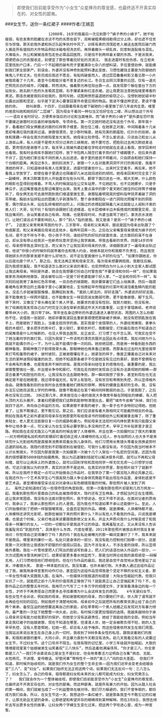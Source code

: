 > 即使我们目前能享受作为“小女生”众星捧月的尊宠感，也最终逃不开真实存在的、对女性的鄙夷。

###女生节，送你一条红裙子
####作者/王嫣芸

						12008年，16岁的我最后一次见到那个“婊子养的小婊子”。她干枯瘦弱，有些发青的脸藏在浓淡不均的劣质妆容下，双眸被粗黑眼线勒得过分上扬，却也遮不住贫穷与惊惶。那天前我外婆和拆迁队起争执时中风了，训练有素的流氓趁老人被送去医院后破门而入搬走所有值钱的大件物品例如冰箱电视洗衣机，再拎着榔头一顿乱挥，刻意制造裂痕与混乱。大难临头，外公和舅舅连夜包走些必需品回医院，只是找不到两样最关键的东西。于是派我来，顺便把自己的衣服收走，别便宜了那些等着捡好处的流浪汉。 我走进屋时有些伤感，在立柜夹层里找到户口本，门后一个不起眼的破布兜子里塞满杂七杂八的塑料袋，手往里使劲伸，就能摸到我们家全部家产。别误会，外婆并没有神奇到能预料遭此变故，习惯性藏钱主要是为防御她的赌鬼儿子和丈夫。任务完成后我还不愿走，有船鸣破窗而入，透过层层叠叠树影又看见那一小片被我观看了十几年、直至今日都能分毫不差复述的长江。冬日生出阴沉滞重的云团，仅有一道光芒照亮灰白的城市，闪耀着，转而消失。循着那光再往阳台靠一点，就发现那个躲在窗台下方的站街女。她五颜六色的头发极其显眼，右手攥紧条粉红连衣裙，这让我更加注意她指缝里难看的黑泥。那连衣裙是我妈买给我的，我呵斥她，试图用愤怒逼退她的偷窃之心，没想到她犹疑半秒后露出凶狠和坚定，似乎是下定决心要拿回某件命里应得的物品。我读不懂这种坚定，更读不懂她的命。   她叫谢蓉，十四岁，已经跟着母亲在楼下破陋的小巷里做了好几年皮肉生意。楼里的居民叫她和她妈妈“二层婊”，因为母女干着同一种勾当又恰好住在二楼，所以想出这个外号——一语双关省时好记，方便茶余饭后的讨论和当面唾弃。而“婊子养的小婊子”是外婆在恐吓我不要接近谢蓉时对后者的单独侮辱、专项命名。第一次见她时她还没有这些个外号，那年我十岁，看着她们母女俩搬进对面的红砖筒子楼里，我也住二楼，在她家正对面，中间隔着条十几米宽却堆满垃圾的废弃过道。谢蓉很漂亮，至少那时候是，她有完美的鹅蛋脸，红扑扑的双颊，身体和莲藕一样会在南方的艳阳里发光发亮。她母亲比较奇怪。不怎么爱说话，只说自己和女儿从上游巫山来，有人问是不是修大坝分过来的三峡移民，她不置可否，把脸别过去用沉默结束话题。更奇怪的是谢蓉不上学。每天早上我被外婆赶着往学校走时她就在走道上看我，放学回来时也看我。我有时会挥挥手跟她打招呼，放下书包两人隔空打着手势约好下楼踢毽子，但后来外婆不许了，因为她们家总有不同的男人出出进进，巷子里的居民不明着问，只自顾自和她们保持一个白眼的距离。再没过多久，谢妈妈消失了。谢蓉一个人在对面黑洞洞不开灯的房间里，我看不清她的样子，只知道继续有男人往房里走，进屋时提着些什么，出来时又空着手。再后来，她不看我上学放学了，即使在巷子里遇见也隔着好几米远就拐进别的胡同。她母亲回来时完全变了另一副模样，原本沉默寡言的人开始喜欢在街头叫骂，颧骨下面凹进去一块，眼大无神，什么颜色的眼影也显得别扭难看。不骂人的时候就站在公交车站旁，不见她赶车，也不见她挪步，只是手捧瓜子，这边嘴里嗑进去那边嘴里吐出来。我考上重点高中的那个夏天她们居住的红砖筒子楼被拆了，母女俩无处可去居然跑到我们楼道里做生意，谢蓉贴着明晃晃的塑料指甲抚弄着破了洞的吊带裙，胸前水钻拼贴出的图案几乎剥落殆尽，整个身体都陷在一进门洞阳光照耀不到的阴影里，偶尔探出头来，站在乱砖堆砌的台阶上，问路过的衣襟起腻隔着几米远就能让人闻到汗臭的男人们：大哥，玩不玩？有钱的会跟她们走进楼道，在半层楼梯半边木板搭成的窝棚里交易，没钱且嘴闲的，会讪笑着说自己有病，阳痿。也是那段时间，外婆当面骂了她们，拿洗衣水泼她们，让她们滚远点不要影响别人。那个“别人”指的是我。我又是谁？是另一个“婊子养的小婊子”。 2这是父亲常用来骂我的句子。三岁那年，母亲和父亲离异，据说是因为母亲出轨跟了个地痞厮混，和父亲离婚后母亲远走他乡，每两年回来一次。之后在父亲嘴里母亲便成为婊子的代名词，是不洁不祥与不幸。但小孩子不同，谁给好吃的好玩的就喜欢谁，这方面妈妈虽不在身边，却从没有停止给我买一些新奇玩意并坚持让我学画画，带我去看新的世界。同是14岁的年纪，母亲想带我去深圳生活，而父亲为了让我加深对母亲的仇恨，详细跟我讲了一遍母亲出轨过程，他说“你很小的时候你妈就带着你去和情人约会，她根本就对你和我都不负责任，而且我觉得她姘头开的那家发廊不是什么好地方，说不定在里面做什么不好的勾当”、“如果你跟她走，你以后就也是个坏人”。那之后，我无法再正常和母亲交流，每次母亲想要拥抱我，我都往后躲。因为我感觉羞耻，我不知道该怎么面对父亲说的事实。也突然明白为什么从小到大全家人都试图让我远离母亲。特别是外婆，她总在我想要打扮自己时警告我“不要变得和你妈一样”，但如果我做家务洗碗刷地做饭，就会被夸以后一定是个好老婆能嫁个好人家，“一定会和你妈不一样”。有次妈妈给我寄了条粉红色吊带裙、一双白色的坡跟鞋，我非要穿着它们去上绘画课，然后一路提着裙角在家旁边的土路巷子里小心翼翼地走，生怕撩起早市残留的烂菜叶和浸泡着鱼鳞内脏的脏水。没走几步就被狠狠推搡，胳膊掐到发青。“莫妖儿邪法的，好好走路”。外婆说的好好走路，是不能像男生一样跨开腿走，也不能像女生一样窈窕淑女脆弱可欺，更不能像谢蓉，脚下生风，停下来时，又像没了骨头瘫在某个男人怀里。她要求的是没有性别，我努力做到，但没有用， 到了绘画班我发现自己出门时完全沉浸在穿新衣服这件天大的喜事里，以至于拿错画纸，老师说要带4K大小的，我只带了8K。常年坐在身边旁听的外婆迅速进入暴怒状态，周围的人怎么劝都劝不住，说借我一张就好，她却非要我滚回去重新拿顺便把那破裙子换掉，她没有把钥匙放在我手上，而是砸到了我脸上。当着全班同学的面。其实我是个皮很厚的人，外婆经常揍我，拿拳头粗的木棍打，拿长把手的雨伞打，拿火钳打，拿晾衣杆打，我都接受，打到最后我也不知道自己的尾椎骨是什么时候断的，也没人带我去医院，反正皮实，打习惯了也不怎么哭。可我实在受不了她当着同学的面打我，只因为我穿了一件该死的漂亮衣服并且因此有点得意。我反问她为什么我就不能偶尔开心一下，为什么就不能偶尔像一次妈妈。她拒绝回答，而是用一种看到脏东西的眼神看我，那眼神像刀子割得我骨头痛，那眼神她也用来看过谢蓉。而那条在过去时光里给我带来打骂和羞辱的裙子，彼时彼刻，正被谢蓉攥在手上，她紧张的样子，像是正攥着自己对未来对生活的某种迷惘却偏激的执念，但她不知道那条裙子不仅是她没有见过的美好，是她不曾拥有也不会再有的青春，也是我舍弃不掉的烦恼，是我对母亲纠结往复的感情向往。最重要的是，我比谢蓉整整强壮一圈，并且擅长争夺和厮打。可我在走向她时发现自己没有办法直视她的眼睛——那混合着勇气和胆怯的目光，让我没有办法去跟她争抢。那一瞬间我想了很多，甚至到现在也无法确定是不是在她眼里，我过得幸福无忧，有学上有饭吃，没有贫穷和卑微到失控，所以显得格外自由。就像我看到别的女孩时会去想象着她们拥有的钢琴，拥有的健康且美好的生命。我，没有办法忘记她目送我上学时的神情。就像不敢接近在某个瞬间同样脆弱的自己。于是我跑了，之后再也没有见过她。 3拆迁那几年，原来居住在小巷的居民大多像常年躲在阴暗处的蟑螂，有人把头顶的大石头搬开，拿着扫把要把我们这群肮脏秽物清理出去，要把“城市牛皮癣”拆掉，我们也就四下逃开，奔向自己命运的方向。如果谢蓉不拿我的裙子，我一辈子也不会特别记得她。但她拿了，让我不敢接近，更不敢忘记。那之后，我们应该是有着大致相同又可能截然相反的命运。例如在我高考之前外婆就将母亲存在她那里所有给我读书的钱都给外公和舅舅拿去赌了，除了重男轻女，老人更无法抵御日复一日的威胁和暴力。例如母亲无法短时间内挣到更多钱只能跟父亲争吵让他多拿一点，可父亲认为女生没有必要学那么多没用的艺术，早早工作补贴家里才是正路。例如我在走投无路又心气甚高的时候去做了人体模特，并且在第一次拍摄时出了很大的事故——对方明明是私拍机构的影棚却打着招收正规人体模特的名义招人，参与拍照的人也大多不是来研究什么光影结构而是直接来消费来观看女孩儿身体的。他们习惯用长焦镜头等着女孩换姿势时迅速抓拍私处。我隐约感觉到不舒服感到在被侵犯，可我什么都没有说。不仅因为我当时根本不认识长焦镜头，不仅因为那是我第一次拍摄第一次被十几个人架在一个私密的空间里。还因为我真的很想要那500块钱的拍摄费用。我以为迅速赚到钱就可以解决很多问题，就可以不再和父母纠缠，就可以让病床上的外婆放心，就可以回到学校和其他同学一样无忧无虑一心只想学分成绩。可这只是我以为的世界，真实的世界不是这样。在真实的世界里，那些照片拍下了就删不掉。所以在我终于稳定一点可以开始做自己作品时，在我举办了第一个展览陷入舆论风暴之后，在我还作为一个艺术系学生心气很高努力跟人争论身体究竟能不能出现在作品里、身体到底是不是艺术品，甚至裸体接受采访反对对身体以有色眼镜观看的时候。那些照片被人发到了网上。 虽然之前知道他们在一些很奇怪的角度拍我，但第一次看到那些照片却是和几百万网友一起。我看到那些照片里面自己的私处被放得很大，隐约还有卫生棉条，才想起当时正在生理期。这让我非常困惑，我没有办法面对那些照片。我不想说话，但又不得不说话。在面对记者的质询时，我承认了，我承认那些照片上的人是我。因为我也不知道如果不承认还能做什么。至此，人们开始像抓到了把柄一样狠狠嘲笑我，全盘否定我的作品。裸模，就是裸模。人体模特都不是，人体模特还讲究光影呢，她那些被拍下来的照片算什么？所以有些人不看我的作品，只说我是裸模。也是这个时候，父亲打电话来说要跟我断绝父女关系，并且大声质问我什么时候变成了和我母亲一样廉价的女人。一切的一切都似乎是我逃不过的命运，我离羞耻太近，又从来没有人告诉我羞耻背后“肮脏的性”，具体是什么东西，尺度在哪里。2011年那些照片被放出来时我反复被询问：你觉得自己变得廉价了吗？真的吗？我在私处被曝光的那一瞬间变廉价了？不，我本来就不是商品，哪里来的廉价一说。私处只是身体的一部分，我没有能力控制他们拍哪一部分。这是我第一次对那些让我感到不舒服的价值观以回击。因为不涉及亲人，不涉及爱的抉择，所以显得格外勇敢。我在一片雪地里把人们骂出的脏话写到身上，把人们的话语也纳入作品的一部分，一次次试图用冰雪洗刷掉它们，结果却是更多墨水倾盆而下，那是当时舆论给我的直观感受——辩解无用，人们习惯相信他们想相信的。但在行为作品的最后，我还是自觉不自觉地从雪地里站了出来，冲着镜头笑。 那是一种本能的反抗。我没有赢，也并未被打倒。大多数人通过这组作品记住了我，被我用身体宣誓的动作打动，甚至因为这组作品觉得我是个坚定不移的女权主义者，那一年女性传媒大奖圈我入围，在海外，一些媒体对我报道的标题是：大陆女性崛起代表。但我只反抗了一次，就能把之前十几年的价值观真正推倒了吗？就能真正让自己坚强起来了吗？不，在那作品之后的整整五年时间，我用尽力气写了二十多万字的梳理文件，才渐渐看清身边的每一个女性，才终于不再责怪自己而更多去寻找事情为什么会这样发生的原因。   4今天是妇女节，有些女性不会诉说，例如我的母亲，例如谢蓉和她的母亲，而只要她们不说，世人除了谩骂就不会再给任何别的回应。例如我终于清楚地知晓，母亲初中之后就把所有的教育资源让给了自己的两个弟弟，备受压迫的她想要逃离自己的家庭，却在草草和一个男人结婚之后发现对方有暴力倾向，最严重的一次扯下她整整一块头皮。出轨，有时候只是更加懦弱的选择。我越来越倾向于承认母亲并没有能力给我更好的保护，但她至少没有逃避责任，她给了我能给我的全部。例如当年拿走我红裙子的姑娘谢蓉，现在不知道在哪里，但漫漫人世，她一定会被欺负得不轻，她的人生早早失控，没有人愿意帮她，拉她一把，却总有人给予唾弃。而这些侵害依然发生在我们周围，当我站出来说出发生在自己身上的一切时，我收到了900多条女性的私信，跟我说着她们的故事，和我和谢蓉的童年，大同小异，并且暴力直到今天都没有消失。前几天我看见有的人说要过女生节，不过妇女节。这个口号并不陌生。在我有限的记忆里，小学三年级就开始喊起。大致的情境是班里某个姑娘被男生讪笑着祝“三八快乐”，然后追着他满操场骂，“你才是三八，你全家都是三八”——我们不会直说自己是女生不是妇女，但会用青春活力证明自己与集“病态、无能、水性杨花、不讲理、爱传瞎话、好管闲事”等特性于一体的“臭三八”间的巨大差距。 但我们不知道，那时候开始歧视的，就是我们作为女生的整个生命主体——因为我们迟早会变老会结婚会变“三八”、变“妇女”。如果我们始终无法正视这两个词，如果我们无法反问一句：三八怎么了，妇女怎么了，自己的母亲、祖母都是妇女和未来的女儿都可能成为妇女，妇女究竟怎么了？   我们就会作为一个整体被歧视，即使我们目前能享受作为“小女生”众星捧月的尊宠感，也最终逃不开真实存在的、对女性的鄙夷。而这种鄙夷，就是所有暴力的开始。因为从踏入社会的第一瞬间，我们就被当成了一个利益整体在被对待。我们尽力躲避的，我们不曾争取的，都将成为我们自身。所以，在女生节这一天，我想送你一条红裙子，就是那条我至今不敢忘记的红裙子，让那无助且无望的身体，让那绝望和希望并存的眼睛得到某种解释。而在3月8日，我想去倾听去写出更多女性的故事，让妇女两个字横生生变化过来，把这两个字咬进心里，成为一种宣誓。 			  		